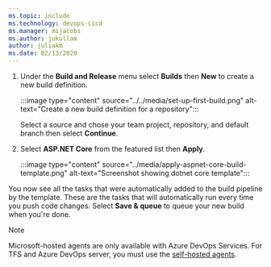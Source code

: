 ```yaml
---
ms.topic: include
ms.technology: devops-cicd
ms.manager: mijacobs
ms.author: jukullam
author: juliakm
ms.date: 02/13/2020
---
```



1. Under the **Build and Release** menu select **Builds** then **New** to create a new build definition.

   :::image type="content" source="../../media/set-up-first-build.png" alt-text="Create a new build definition for a repository":::

   Select a source and chose your team project, repository, and default branch then select **Continue**.

2. Select **ASP.NET Core** from the featured list then **Apply**.
   
   :::image type="content" source="../media/apply-aspnet-core-build-template.png" alt-text="Screenshot showing dotnet core template":::

You now see all the tasks that were automatically added to the build pipeline by the template. These are the tasks that will automatically run every time you push code changes. Select **Save & queue** to queue your new build when you're done.

> [!NOTE]
> Microsoft-hosted agents are only available with Azure DevOps Services. For TFS and Azure DevOps server, you must use the [self-hosted agents](../../../agents/agents.md).
